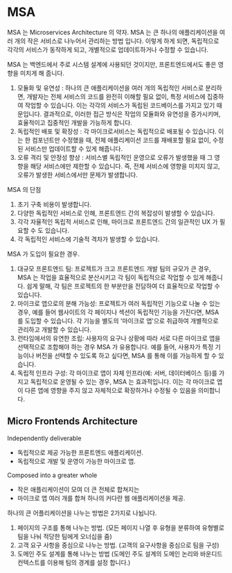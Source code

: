 # MSA 

MSA 는 Microservices Architecture 의 약자. 
MSA 는 큰 하나의 애플리케이션을 여러 개의 작은 서비스로 나누어서 관리하는 방법 입니다.
이렇게 하게 되면, 독립적으로 각각의 서비스가 동작하게 되고, 개별적으로 업데이트하거나 수정할 수 있습니다.

MSA 는 백엔드에서 주로 시스템 설계에 사용되던 것이지만, 프론트엔드에서도 좋은 영향을 미치게 해 줍니다.

1. 모듈화 및 유연성 : 하나의 큰 애플리케이션을 여러 개의 독립적인 서비스로 분리하면, 개발자는 전체 서비스의 코드를 완전히 이해할 필요 없이, 특정 서비스에 집중하여 작업할 수 있습니다. 이는 각각의 서비스가 독립된 코드베이스를 가지고 있기 때문입니다. 결과적으로, 이러한 접근 방식은 작업의 모듈화와 유연성을 증가시키며, 효율적이고 집중적인 개발을 가능하게 합니다.
2. 독립적인 배포 및 확장성 : 각 마이크로서비스는 독립적으로 배포될 수 있습니다. 이는 한 컴포넌트만 수정했을 때, 전체 애플리케이션 코드를 재배포할 필요 없이, 수정된 서비스만 업데이트할 수 있게 해줍니다.
3. 오류 격리 및 안정성 향상 : 서비스별 독립적인 운영으로 오류가 발생했을 때 그 영향을 해당 서비스에만 제한할 수 있습니다. 즉, 전체 서비스에 영향을 미치지 않고, 오류가 발생한 서비스에서만 문제가 발생합니다.

MSA 의 단점

1. 초기 구축 비용이 발생합니다.
2. 다양한 독립적인 서비스로 인해, 프론트엔드 간의 복잡성이 발생할 수 있습니다. 
3. 각각 자율적인 독립적 서비스로 인해, 마이크로 프론트엔드 간의 일관적인 UX 가 필요할 수 도 있습니다. 
4. 각 독립적인 서비스에 기술적 격차가 발생할 수 있습니다. 


MSA 가 도입이 필요한 경우.

1. 대규모 프론트엔드 팀: 프로젝트가 크고 프론트엔드 개발 팀의 규모가 큰 경우, MSA 는 작업을 효율적으로 분산시키고 각 팀이 독립적으로 작업할 수 있게 해줍니다. 쉽게 말해, 각 팀은 프로젝트의 한 부분만을 전담하여 더 효율적으로 작업할 수 있습니다.
2. 마이크로 앱으로의 분해 가능성: 프로젝트가 여러 독립적인 기능으로 나눌 수 있는 경우, 예를 들어 웹사이트의 각 페이지나 섹션이 독립적인 기능을 가진다면, MSA 를 도입할 수 있습니다. 각 기능을 별도의 '마이크로 앱'으로 취급하여 개별적으로 관리하고 개발할 수 있습니다.
3. 런타임에서의 유연한 조립: 사용자의 요구나 상황에 따라 서로 다른 마이크로 앱을 선택적으로 조합해야 하는 경우 MSA 가 유용합니다. 예를 들어, 사용자가 특정 기능이나 버전을 선택할 수 있도록 하고 싶다면, MSA 를 통해 이를 가능하게 할 수 있습니다.
4. 독립적 인프라 구성: 각 마이크로 앱이 자체 인프라(예: 서버, 데이터베이스 등)를 가지고 독립적으로 운영될 수 있는 경우, MSA 는 효과적입니다. 이는 각 마이크로 앱이 다른 앱에 영향을 주지 않고 자체적으로 확장하거나 수정될 수 있음을 의미합니다.


## Micro Frontends Architecture

Independently deliverable 

- 독립적으로 제공 가능한 프론트엔드 애플리케이션.
- 독립적으로 개발 및 운영이 가능한 마이크로 앱.


Composed into a greater whole 

- 작은 애플리케이션이 모여 더 큰 전체로 합쳐지는
- 마이크로 앱 여러 개를 합쳐 하나의 커다란 웹 애플리케이션을 제공. 


하나의 큰 어플리케이션을 나누는 방법은 2가지로 나뉩니다.

1. 페이지의 구조를 통해 나누는 방법. (모든 페이지 나열 후 유형을 분류하여 유형별로 팀을 나눠 적당한 팀에게 오너십을 줌)
2. 고객 요구 사항을 중심으로 나누는 방법. (고객의 요구사항을 중심으로 팀을 구성)
3. 도메인 주도 설계를 통해 나누는 방법 (도메인 주도 설계의 도메인 논리와 바운디드 컨텍스트를 이용해 팀의 경계를 설정 합니다.)




